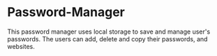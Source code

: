 # Password-Manager
This password manager uses local storage to save and manage user's passwords. The users can add, delete  and copy their passwords, and websites. 
